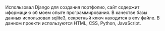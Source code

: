 Использовал Django для создания портфолио, сайт содержит иформацию об моем опыте программирования. 
В качестве базы данных использовал sqlite3, секретный ключ находится в env файле. 
В данном проекти используются HTML, CSS, Python, JavaScript. 
